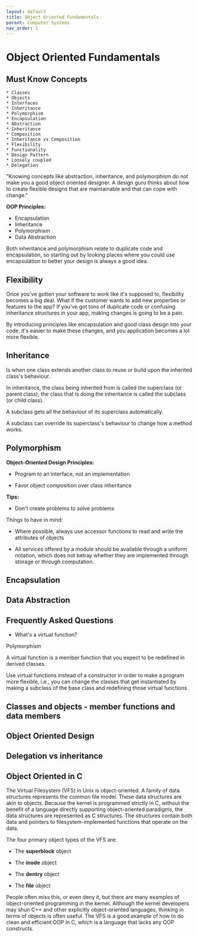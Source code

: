 ```yaml
---
layout: default
title: Object Oriented Fundamentals
parent: Computer Systems
nav_order: 1
---
```


# Object Oriented Fundamentals

## Must Know Concepts

```
* Classes
* Objects
* Interfaces
* Inheritance
* Polymorphism
* Encapsulation
* Abstraction
* Inheritance
* Composition
* Inheritance vs Composition
* Flexibility
* Functionality
* Design Pattern
* Loosely coupled
* Delegation
```

"Knowing concepts like abstraction, inheritance, and polymorphism do not make you a good object oriented designer. A design guru thinks about how to create flexible designs that are maintainable and that can cope with change."

**OOP Principles:**

* Encapsulation
* Inheritance
* Polymorphism
* Data Abstraction

Both inheritance and polymorphism relate to duplicate code and encapsulation, so starting out by looking places where you could use encapsulation to better your design is always a good idea.

## Flexibility

Once you've gotten your software to work like it's supposed to, flexibility becomes a big deal. What if the customer wants to add new properties or features to the app? If you've got tons of duplicate code or confusing inheritance structures in your app, making changes is going to be a pain. 

By introducing principles like encapsulation and good class design into your code, it's easier to make these changes, and you application becomes a lot more flexible.

## Inheritance

Is when one class extends another class to reuse or build upon the inherited class's behaviour.

In inheritance, the class being inherited from is called the superclass (or parent class); the class that is doing the inheritance is called the subclass (or child class).

A subclass gets all the behaviour of its superclass automatically.

A subclass can override its superclass's behaviour to change how a method works.

## Polymorphism

**Object-Oriented Design Principles:**

* Program to an interface, not an implementation

* Favor object composition over class inheritance

**Tips:**

* Don't create problems to solve problems

Things to have in mind:

* Where possible, always use accessor functions to read and write the attributes of objects

* All services offered by a module should be available through a uniform notation, which does not betray whether
they are implemented through storage or through computation.

## Encapsulation

## Data Abstraction

## Frequently Asked Questions

* What's a virtual function?

Polymorphism

A virtual function is a member function that you expect to be redefined in derived classes.

Use virtual functions instead of a constructor in order to make a program more flexible, i.e., you can change the classes that get instantiated by making a subclass of the base class and redefining those virtual functions.

## Classes and objects - member functions and data members

## Object Oriented Design

## Delegation vs inheritance

## Object Oriented in C

The Virtual Filesystem (VFS) in Unix is object-oriented. A family of data structures represents the common file model. These data structures are akin to objects. Because the kernel is programmed strictly in C, without the benefit of a language directly supporting object-oriented paradigms, the data structures are represented as C structures. The structures contain both data and pointers to filesystem-implemented functions that operate on the data.

The four primary object types of the VFS are:

* The **superblock** object

* The **inode** object

* The **dentry** object

* The **file** object

People often miss this, or even deny it, but there are many examples of object-oriented programming in the kernel. Although the kernel developers may shun C++ and other explicitly object-oriented languages, thinking in terms of objects is often useful. The VFS is a good example of how to do clean and efficient OOP in C, which is a language that lacks any OOP constructs.
